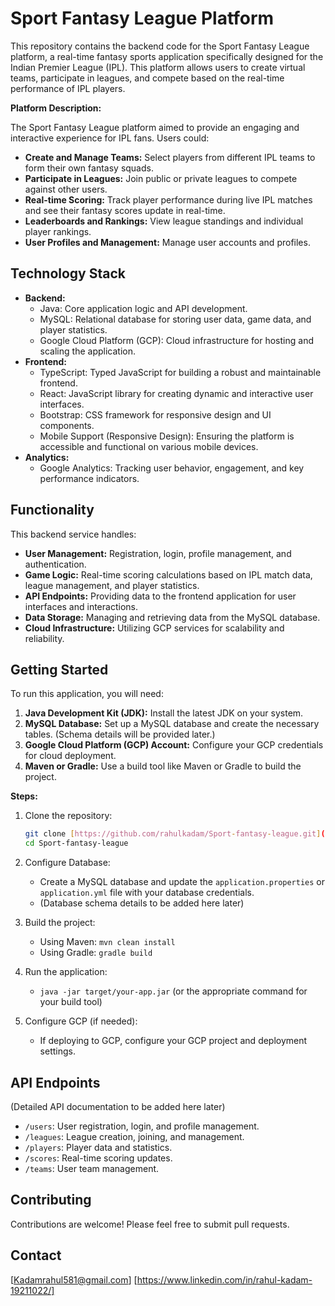 # Sport Fantasy League Platform

This repository contains the backend code for the Sport Fantasy League platform, a real-time fantasy sports application specifically designed for the Indian Premier League (IPL). This platform allows users to create virtual teams, participate in leagues, and compete based on the real-time performance of IPL players.

**Platform Description:**

The Sport Fantasy League platform aimed to provide an engaging and interactive experience for IPL fans. Users could:

* **Create and Manage Teams:** Select players from different IPL teams to form their own fantasy squads.
* **Participate in Leagues:** Join public or private leagues to compete against other users.
* **Real-time Scoring:** Track player performance during live IPL matches and see their fantasy scores update in real-time.
* **Leaderboards and Rankings:** View league standings and individual player rankings.
* **User Profiles and Management:** Manage user accounts and profiles.

## Technology Stack

* **Backend:**
    * Java: Core application logic and API development.
    * MySQL: Relational database for storing user data, game data, and player statistics.
    * Google Cloud Platform (GCP): Cloud infrastructure for hosting and scaling the application.
* **Frontend:**
    * TypeScript: Typed JavaScript for building a robust and maintainable frontend.
    * React: JavaScript library for creating dynamic and interactive user interfaces.
    * Bootstrap: CSS framework for responsive design and UI components.
    * Mobile Support (Responsive Design): Ensuring the platform is accessible and functional on various mobile devices.
* **Analytics:**
    * Google Analytics: Tracking user behavior, engagement, and key performance indicators.

## Functionality

This backend service handles:

* **User Management:** Registration, login, profile management, and authentication.
* **Game Logic:** Real-time scoring calculations based on IPL match data, league management, and player statistics.
* **API Endpoints:** Providing data to the frontend application for user interfaces and interactions.
* **Data Storage:** Managing and retrieving data from the MySQL database.
* **Cloud Infrastructure:** Utilizing GCP services for scalability and reliability.

## Getting Started

To run this application, you will need:

1.  **Java Development Kit (JDK):** Install the latest JDK on your system.
2.  **MySQL Database:** Set up a MySQL database and create the necessary tables. (Schema details will be provided later.)
3.  **Google Cloud Platform (GCP) Account:** Configure your GCP credentials for cloud deployment.
4.  **Maven or Gradle:** Use a build tool like Maven or Gradle to build the project.

**Steps:**

1.  Clone the repository:

    ```bash
    git clone [https://github.com/rahulkadam/Sport-fantasy-league.git](https://www.google.com/search?q=https://github.com/rahulkadam/Sport-fantasy-league.git)
    cd Sport-fantasy-league
    ```

2.  Configure Database:
    * Create a MySQL database and update the `application.properties` or `application.yml` file with your database credentials.
    * (Database schema details to be added here later)

3.  Build the project:
    * Using Maven: `mvn clean install`
    * Using Gradle: `gradle build`

4.  Run the application:
    * `java -jar target/your-app.jar` (or the appropriate command for your build tool)

5.  Configure GCP (if needed):
    * If deploying to GCP, configure your GCP project and deployment settings.

## API Endpoints

(Detailed API documentation to be added here later)

* `/users`: User registration, login, and profile management.
* `/leagues`: League creation, joining, and management.
* `/players`: Player data and statistics.
* `/scores`: Real-time scoring updates.
* `/teams`: User team management.

## Contributing

Contributions are welcome! Please feel free to submit pull requests.

## Contact

[Kadamrahul581@gmail.com]
[https://www.linkedin.com/in/rahul-kadam-19211022/]
